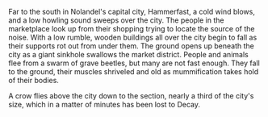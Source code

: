 Far to the south in Nolandel's capital city, Hammerfast, a cold wind blows, and a low howling sound sweeps over the city. The people in the marketplace look up from their shopping trying to locate the source of the noise. With a low rumble, wooden buildings all over the city begin to fall as their supports rot out from under them. The ground opens up beneath the city as a giant sinkhole swallows the market district. People and animals flee from a swarm of grave beetles, but many are not fast enough. They fall to the ground, their muscles shriveled and old as mummification takes hold of their bodies.

A crow flies above the city down to the section, nearly a third of the city's size, which in a matter of minutes has been lost to Decay.
